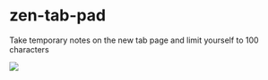 # zen-tab-pad
Take temporary notes on the new tab page and limit yourself to 100 characters

![](https://i.imgur.com/O4xS0Lt.png)
